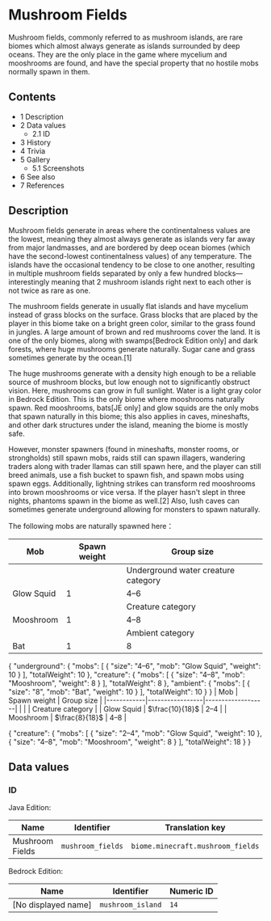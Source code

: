 # Mushroom Fields
Mushroom fields, commonly referred to as mushroom islands, are rare biomes which almost always generate as islands surrounded by deep oceans. They are the only place in the game where mycelium and mooshrooms are found, and have the special property that no hostile mobs normally spawn in them.

## Contents
- 1 Description
- 2 Data values
	- 2.1 ID
- 3 History
- 4 Trivia
- 5 Gallery
	- 5.1 Screenshots
- 6 See also
- 7 References

## Description
Mushroom fields generate in areas where the continentalness values are the lowest, meaning they almost always generate as islands very far away from major landmasses, and are bordered by deep ocean biomes (which have the second-lowest continentalness values) of any temperature. The islands have the occasional tendency to be close to one another, resulting in multiple mushroom fields separated by only a few hundred blocks— interestingly meaning that 2 mushroom islands right next to each other is not twice as rare as one.

The mushroom fields generate in usually flat islands and have mycelium instead of grass blocks on the surface. Grass blocks that are placed by the player in this biome take on a bright green color, similar to the grass found in jungles. A large amount of brown and red mushrooms cover the land. It is one of the only biomes, along with swamps‌[Bedrock Edition  only] and dark forests, where huge mushrooms generate naturally. Sugar cane and grass sometimes generate by the ocean.[1]

The huge mushrooms generate with a density high enough to be a reliable source of mushroom blocks, but low enough not to significantly obstruct vision. Here, mushrooms can grow in full sunlight. Water is a light gray color in Bedrock Edition. This is the only biome where mooshrooms naturally spawn. Red mooshrooms, bats‌[JE  only] and glow squids are the only mobs that spawn naturally in this biome; this also applies in caves, mineshafts, and other dark structures under the island, meaning the biome is mostly safe.

However, monster spawners (found in mineshafts, monster rooms, or strongholds) still spawn mobs, raids still can spawn illagers, wandering traders along with trader llamas can still spawn here, and the player can still breed animals, use a fish bucket to spawn fish, and spawn mobs using spawn eggs. Additionally, lightning strikes can transform red mooshrooms into brown mooshrooms or vice versa. If the player hasn't slept in three nights, phantoms spawn in the biome as well.[2] Also, lush caves can sometimes generate underground allowing for monsters to spawn naturally.

The following mobs are naturally spawned here：

| Mob        | Spawn weight | Group size                          |
|------------|--------------|-------------------------------------|
|            |              | Underground water creature category |
| Glow Squid | 1            | 4–6                                 |
|            |              | Creature category                   |
| Mooshroom  | 1            | 4–8                                 |
|            |              | Ambient category                    |
| Bat        | 1            | 8                                   |

{ "underground": { "mobs": [ { "size": "4&ndash;6", "mob": "Glow Squid", "weight": 10 } ], "totalWeight": 10 }, "creature": { "mobs": [ { "size": "4&ndash;8", "mob": "Mooshroom", "weight": 8 } ], "totalWeight": 8 }, "ambient": { "mobs": [ { "size": "8", "mob": "Bat", "weight": 10 } ], "totalWeight": 10 } }
| Mob        | Spawn weight    | Group size        |
|------------|-----------------|-------------------|
|            |                 | Creature category |
| Glow Squid | $\frac{10}{18}$ | 2–4               |
| Mooshroom  | $\frac{8}{18}$  | 4–8               |

{ "creature": { "mobs": [ { "size": "2&ndash;4", "mob": "Glow Squid", "weight": 10 }, { "size": "4&ndash;8", "mob": "Mooshroom", "weight": 8 } ], "totalWeight": 18 } }
## Data values
### ID
Java Edition:

| Name            | Identifier        | Translation key                   |
|-----------------|-------------------|-----------------------------------|
| Mushroom Fields | `mushroom_fields` | `biome.minecraft.mushroom_fields` |

Bedrock Edition:

| Name                | Identifier        | Numeric ID |
|---------------------|-------------------|------------|
| [No displayed name] | `mushroom_island` | `14`       |

